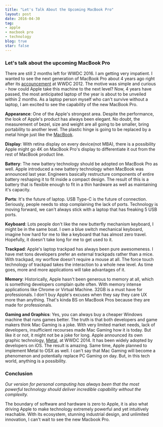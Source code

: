 ```yaml
---
title: "Let's Talk About the Upcoming MacBook Pro"
layout: post
date: 2016-04-30 
tag:
- apple 
- macbook pro
- technology
blog: true
star: false
---
```


### Let's talk about the upcoming MacBook Pro

There are still 2 months left for WWDC 2016. I am getting very impatient. I wanted to see the next generation of MacBook Pro about 4 years ago right after its <a href="https://www.youtube.com/watch?v=904g_jrsryw" target="_blank">accouncement</a> at WWDC 2012. The motive was simple and curious - how could Apple take this machine to the next level? Now, 4 years have passed, the most anticipated laptop of the year is about to be unveiled within 2 months. As a laptop person myself who can't survive without a laptop, I am excited to see the capability of the new MacBook Pro.

**Appearance**: One of the Apple's strongest area. Despite the performance, the look of Apple's product has always been elegant. No doubt, the measurement of bezel, size and weight are all going to be smaller, bring portability to another level. The plastic hinge is going to be replaced by a metal hinge just like the <a href="https://www.youtube.com/watch?v=CrBT6k7RMao" target="_blank">MacBook</a>.

**Display**: With retina display on every device(not MBA), there is a possibility Apple might go 4K on MacBook Pro's display to differentiate it out from the rest of MacBook product line.

**Battery**: The new battery technology should be adopted on MacBook Pro as well. Apple introduced a new battery technology when MacBook was announced last year. Engineers basically restructure components of entire battery reshaping it to fit inside a compact design. The result of this is a battery that is flexible enough to fit in a thin hardware as well as maintaining it's capacity.

**Ports**: It's the future of laptop. USB Type-C is the future of connection. Seriously, people needs to stop complaining the lack of ports. Technology is moving forward, we can't always stick with a laptop that has freaking 5 USB ports.

**Keyboard**: Lots people don't like the new butterfly mechanism keyboard, I might be in the same boat. I own a blue switch mechanical keyboard, imagine how hard for me to like a keyboard that has almost zero travel. Hopefully, it doesn't take long for me to get used to it.

**Trackpad**: Apple's laptop trackpad has always been pure awesomeness. I have met tons developers prefer an external trackpads rather than a mice. With trackpad, my worflow doesn't require a mouse at all. The force touch technology of trackpad takes the interaction to a whole new level. As time goes, more and more applications will take advantages of it.

**Memory**: Historically, Apple hasn't been generous to memory at all, which is something developers complain quite often. With memory intense applications like Chrome or Virtual Machine. 32GB is a must have for professionals. I don't buy Apple's excuses when they say they care UX more than anything. That's kinda BS on MacBook Pros because they are made for professionals.

**Gaming and Graphics**: Yes, you can always buy a cheaper Windows machine that runs games better. The truth is that both developers and game makers think Mac Gaming is a joke. With very limited market needs, lack of developers, insufficient recourses made Mac Gaming how it is today. But like it or not, it might not be a joke for long. Apple announced its own graphic technology, <a href="https://developer.apple.com/metal/" target="_blank">Metal</a>, at WWDC 2014. It has been widely adopted by developers on iOS. The result is amazing. Same time, Apple planned to implement Metal to OSX as well. I can't say that Mac Gaming will become a phenomenon and potentially replace PC Gaming on day. But, in this tech world, anything is a possibility.

### Conclusion

*Our version for personal computing has always been that the most powerful technology should deliver incredible capability without the complexity.* 

The boundary of software and hardware is zero to Apple, it is also what driving Apple to make technology extremely powerful and yet intuitively reachable. With its ecosystem, stunning industrial design, and unlimited innovation, I can't wait to see the new Macbook Pro.
